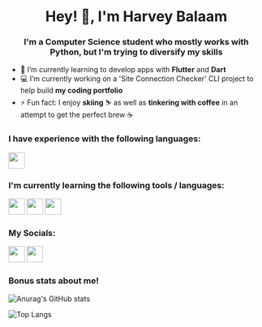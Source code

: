 <h1 align="center"> Hey! 👋, I'm Harvey Balaam</h1>

<h3 align="center">I'm a Computer Science student who mostly works with Python, but I'm trying to diversify my skills</h3>

- 🌱 I’m currently learning to develop apps with **Flutter** and **Dart**
- 💻 I’m currently working on a 'Site Connection Checker' CLI project to help build **my coding portfolio**
- ⚡ Fun fact: I enjoy **skiing** ⛷️ as well as **tinkering with coffee** in an attempt to get the perfect brew ☕

<h3>I have experience with the following languages:</h3>

<img src="https://upload.wikimedia.org/wikipedia/commons/thumb/c/c3/Python-logo-notext.svg/768px-Python-logo-notext.svg.png" width="32" height="32"/> 

<h3>I'm currently learning the following tools / languages:</h3>

<img src="https://cdn.worldvectorlogo.com/logos/flutter-logo.svg" width="32" height="32"/> <img src="https://open-vsx.org/api/Dart-Code/dart-code/3.22.0/file/dart.png" width="32" height="32"/> <img src="https://user-images.githubusercontent.com/64809348/119715634-201d6c80-be5c-11eb-9d25-db5341a3d8b9.png" width="32" height="32"/>

<h3>My Socials:</h3>

<a href="https://twitter.com/HarvBalaam"><img src="https://cdn4.iconfinder.com/data/icons/social-media-icons-the-circle-set/48/twitter_circle-512.png" width="32" height="32"/></a> <a href="https://www.linkedin.com/in/harvey-balaam/"><img src="https://cdn4.iconfinder.com/data/icons/social-messaging-ui-color-shapes-2-free/128/social-linkedin-circle-512.png" width="32" height="32"/></a>

<h3>Bonus stats about me!</h3>

![Anurag's GitHub stats](https://github-readme-stats.vercel.app/api?username=harv-bala&show_icons=true&theme=onedark)

![Top Langs](https://github-readme-stats.vercel.app/api/top-langs/?username=harv-bala&layout=compact&theme=onedark)
